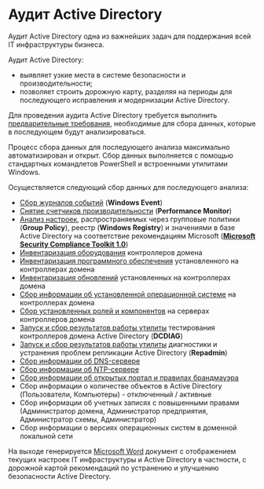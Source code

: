 # Аудит Active Directory

Аудит Active Directory одна из важнейших задач для поддержания всей IT инфраструктуры бизнеса. 

Аудит Active Directory:
- выявляет узкие места в системе безопасности и производительности;
- позволяет строить дорожную карту, разделяя на периоды для последующего исправления и модернизации Active Directory.

Для проведения аудита Active Directory требуется выполнить [предварительные требования](/Prerequisite/), необходимые для сбора данных, которые в последующем будут анализироваться.

Процесс сбора данных для последующего анализа максимально автоматизирован и открыт. Сбор данных выполняется с помощью стандартных командлетов PowerShell и встроенными утилитами Windows.

Осуществляется следующий сбор данных для последующего анализа:
- [Сбор журналов событий](/WindowsEvent/) (**Windows Event**)
- [Снятие счетчиков производительности](/PerformanceMonitor/) (**Performance Monitor**)
- [Анализ настроек](/Baseline/), распространяемых через групповые политики (**Group Policy**), реестр (**Windows Registry**) и значениями в базе Active Directory на соответствие рекомендациям Microsoft (**[Microsoft Security Compliance Toolkit 1.0](https://www.microsoft.com/en-us/download/details.aspx?id=55319)**)
- [Инвентаризация оборудования](/InventoryHardware/) контроллеров домена
- [Инвентаризация программного обеспечения](/InventorySoftware/) установленного на контроллерах домена
- [Инвентаризация обновлений](/InventoryUpdate/) установленных на контроллерах домена
- [Сбор информации об установленной операционной системе](/InfoOS/) на контроллерах домена
- [Сбор установленных ролей и компонентов](/Features/) на серверах контроллеров домена
- [Запуск и сбор результатов работы утилиты](/DCDIAG/) тестирования контроллеров домена Active Directory (**DCDIAG**)
- [Запуск и сбор результатов работы утилиты](/Repadmin/) диагностики и устранения проблем репликации Active Directory (**Repadmin**)
- [Сбор информации об DNS-сервере](/DNS/)
- [Сбор информации об NTP-сервере](/NTP/)
- [Сбор информации об открытых портал и правилах брандмауэра](/Firewall/)
- Сбор информации о количестве объектов в Active Directory (Пользователи, Компьютеры) - отключенный / активные
- Сбор информации об учетных записях с повышенными правами (Администратор домена, Администратор предприятия, Администратор схемы, Администратор)
- Сбор информации о версиях операционных систем в доменной локальной сети

На выходе генерируется [Microsoft Word](/Report/) документ с отображением текущих настроек IT инфраструктуры и Active Directory в частности, с дорожной картой рекомендаций по устранению и улучшению безопасности Active Directory.